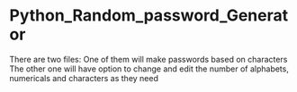 # Python_Random_password_Generator
There are two files:
              One of them will make passwords based on characters
              The other one will have option to change and edit the number of alphabets, numericals and characters as they need
              
